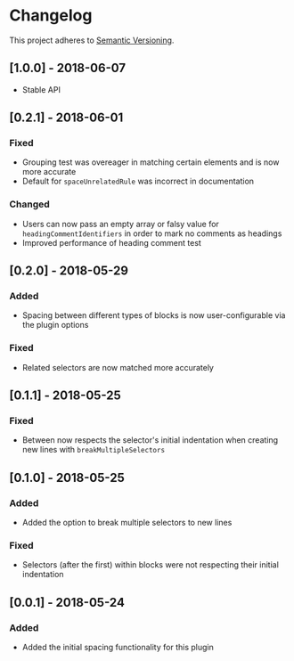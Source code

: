# Changelog
This project adheres to [Semantic Versioning](http://semver.org/).

## [1.0.0] - 2018-06-07
- Stable API

## [0.2.1] - 2018-06-01
### Fixed
- Grouping test was overeager in matching certain elements and is now more accurate
- Default for `spaceUnrelatedRule` was incorrect in documentation

### Changed
- Users can now pass an empty array or falsy value for `headingCommentIdentifiers` in order to mark no comments as headings
- Improved performance of heading comment test

## [0.2.0] - 2018-05-29
### Added
- Spacing between different types of blocks is now user-configurable via the plugin options

### Fixed
- Related selectors are now matched more accurately

## [0.1.1] - 2018-05-25
### Fixed
- Between now respects the selector's initial indentation when creating new lines with `breakMultipleSelectors`

## [0.1.0] - 2018-05-25
### Added
- Added the option to break multiple selectors to new lines

### Fixed
- Selectors (after the first) within blocks were not respecting their initial indentation


## [0.0.1] - 2018-05-24
### Added
- Added the initial spacing functionality for this plugin
